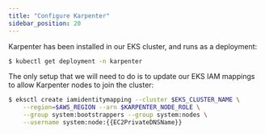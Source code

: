```yaml
---
title: "Configure Karpenter"
sidebar_position: 20
---
```


Karpenter has been installed in our EKS cluster, and runs as a deployment:

```bash
$ kubectl get deployment -n karpenter
```

The only setup that we will need to do is to update our EKS IAM mappings to allow Karpenter nodes to join the cluster:

```bash
$ eksctl create iamidentitymapping --cluster $EKS_CLUSTER_NAME \
    --region=$AWS_REGION --arn $KARPENTER_NODE_ROLE \
    --group system:bootstrappers --group system:nodes \
    --username system:node:{{EC2PrivateDNSName}}
```
